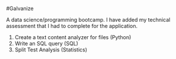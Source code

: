 #Galvanize

A data science/programming bootcamp. I have added my technical assessment that I had to complete for the application.

1. Create a text content analyzer for files (Python)
2. Write an SQL query (SQL)
3. Split Test Analysis (Statistics)
